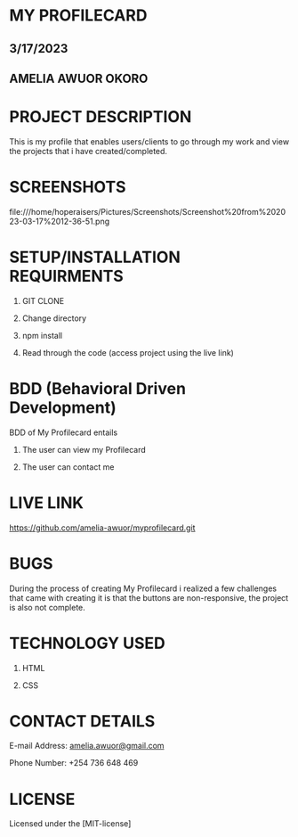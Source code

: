 # MY PROFILECARD

## 3/17/2023

## AMELIA AWUOR OKORO

# PROJECT DESCRIPTION

This is my profile that enables users/clients to go through my work and view the projects that i have created/completed.

# SCREENSHOTS

file:///home/hoperaisers/Pictures/Screenshots/Screenshot%20from%202023-03-17%2012-36-51.png


# SETUP/INSTALLATION REQUIRMENTS

1. GIT CLONE

2. Change directory

3. npm install

4. Read through the code (access project using the live link)

# BDD (Behavioral Driven Development)

BDD of My Profilecard entails

1. The user can view my Profilecard

2. The user can contact me

# LIVE LINK

https://github.com/amelia-awuor/myprofilecard.git

# BUGS

During the process of creating My Profilecard i realized a few challenges that came with creating it is that the buttons are non-responsive, the project is also not complete.

# TECHNOLOGY USED

1. HTML

2. CSS

# CONTACT DETAILS

E-mail Address: amelia.awuor@gmail.com

Phone Number: +254 736 648 469

# LICENSE

Licensed under the [MIT-license]

